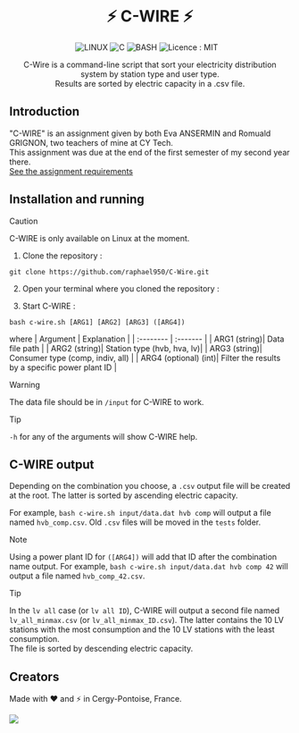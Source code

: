 <h1 align='center'>
  ⚡ C-WIRE ⚡
</h1>

<p align='center'>
  <a>
    <img alt="LINUX" src="https://img.shields.io/badge/Linux-FCC624?style=for-the-badge&logo=linux&logoColor=black">
    <img alt="C" src="https://img.shields.io/badge/C-00599C?style=for-the-badge&logo=c&logoColor=white">
    <img alt="BASH" src="https://img.shields.io/badge/bash_script-%23121011.svg?style=for-the-badge&logo=gnu-bash&logoColor=white)">  
    <img alt="Licence : MIT" src="https://img.shields.io/badge/License-GPL%20v3-yellow.svg">   
  </a>&nbsp;&nbsp;
</p>

<p align='center'>
    C-Wire is a command-line script that sort your electricity distribution system by station type and user type.<br>
    Results are sorted by electric capacity in a .csv file.
</p>

## Introduction
"C-WIRE" is an assignment given by both Eva ANSERMIN and Romuald GRIGNON, two teachers of mine at CY Tech.<br>
This assignment was due at the end of the first semester of my second year there.<br>
[See the assignment requirements](https://github.com/sofiansr/C-Wire/blob/main/Project%20report%20C-Wire.pdf)
## Installation and running

> [!CAUTION]
> C-WIRE is only available on Linux at the moment.

1. Clone the repository :
```
git clone https://github.com/raphael950/C-Wire.git
```

2. Open your terminal where you cloned the repository :

3. Start C-WIRE :
```
bash c-wire.sh [ARG1] [ARG2] [ARG3] ([ARG4])
```
where
| Argument | Explanation  |
| :-------- | :------- |
| ARG1 (string)| Data file path |
| ARG2 (string)| Station type (hvb, hva, lv)|
| ARG3 (string)| Consumer type (comp, indiv, all) |
| ARG4 (optional) (int)| Filter the results by a specific power plant ID |

> [!WARNING]
> The data file should be in `/input` for C-WIRE to work.

> [!TIP]
> `-h` for any of the arguments will show C-WIRE help.

## C-WIRE output

Depending on the combination you choose, a `.csv` output file will be created at the root. The latter is sorted by ascending electric capacity.

For example, `bash c-wire.sh input/data.dat hvb comp` will output a file named `hvb_comp.csv`.
Old `.csv` files will be moved in the `tests` folder.

> [!NOTE]
> Using a power plant ID for `([ARG4])` will add that ID after the combination name output.
> For example, `bash c-wire.sh input/data.dat hvb comp 42` will output a file named `hvb_comp_42.csv`.

> [!TIP]
> In the `lv all` case (or `lv all ID`), C-WIRE will output a second file named `lv_all_minmax.csv` (or `lv_all_minmax_ID.csv`).
> The latter contains the 10 LV stations with the most consumption and the 10 LV stations with the least consumption.<br>
> The file is sorted by descending electric capacity.

## Creators

Made with ❤️ and ⚡ in Cergy-Pontoise, France.

<a href="https://github.com/raphael950/C-Wire/graphs/contributors">
  <img src="https://contrib.rocks/image?repo=raphael950/C-Wire" />
</a>
